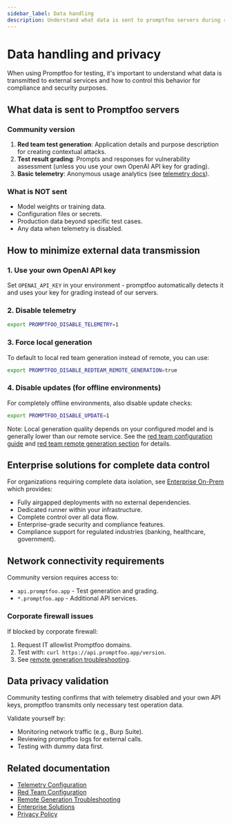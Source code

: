 ```yaml
---
sidebar_label: Data handling
description: Understand what data is sent to promptfoo servers during red teaming operations and how to configure data privacy settings for secure LLM testing
---
```


# Data handling and privacy

When using Promptfoo for testing, it's important to understand what data is transmitted to external services and how to control this behavior for compliance and security purposes.

## What data is sent to Promptfoo servers

### Community version

1. **Red team test generation**: Application details and purpose description for creating contextual attacks.
2. **Test result grading**: Prompts and responses for vulnerability assessment (unless you use your own OpenAI API key for grading).
3. **Basic telemetry**: Anonymous usage analytics (see [telemetry docs](/docs/configuration/telemetry/)).

### What is NOT sent

- Model weights or training data.
- Configuration files or secrets.
- Production data beyond specific test cases.
- Any data when telemetry is disabled.

## How to minimize external data transmission

### 1. Use your own OpenAI API key

Set `OPENAI_API_KEY` in your environment - promptfoo automatically detects it and uses your key for grading instead of our servers.

### 2. Disable telemetry

```bash
export PROMPTFOO_DISABLE_TELEMETRY=1
```

### 3. Force local generation

To default to local red team generation instead of remote, you can use:

```bash
export PROMPTFOO_DISABLE_REDTEAM_REMOTE_GENERATION=true
```

### 4. Disable updates (for offline environments)

For completely offline environments, also disable update checks:

```bash
export PROMPTFOO_DISABLE_UPDATE=1
```

Note: Local generation quality depends on your configured model and is generally lower than our remote service. See the [red team configuration guide](/docs/red-team/configuration/) and [red team remote generation section](/docs/red-team/configuration/#remote-generation) for details.

## Enterprise solutions for complete data control

For organizations requiring complete data isolation, see [Enterprise On-Prem](/docs/enterprise/) which provides:
- Fully airgapped deployments with no external dependencies.
- Dedicated runner within your infrastructure.
- Complete control over all data flow.
- Enterprise-grade security and compliance features.
- Compliance support for regulated industries (banking, healthcare, government).

## Network connectivity requirements

Community version requires access to:
- `api.promptfoo.app` - Test generation and grading.
- `*.promptfoo.app` - Additional API services.

### Corporate firewall issues

If blocked by corporate firewall:
1. Request IT allowlist Promptfoo domains.
2. Test with: `curl https://api.promptfoo.app/version`.
3. See [remote generation troubleshooting](/docs/red-team/troubleshooting/remote-generation/).

## Data privacy validation

Community testing confirms that with telemetry disabled and your own API keys, promptfoo transmits only necessary test operation data. 

Validate yourself by:
- Monitoring network traffic (e.g., Burp Suite).
- Reviewing promptfoo logs for external calls.
- Testing with dummy data first.

## Related documentation

- [Telemetry Configuration](/docs/configuration/telemetry/)
- [Red Team Configuration](/docs/red-team/configuration/) 
- [Remote Generation Troubleshooting](/docs/red-team/troubleshooting/remote-generation/)
- [Enterprise Solutions](/docs/enterprise/)
- [Privacy Policy](/privacy/)